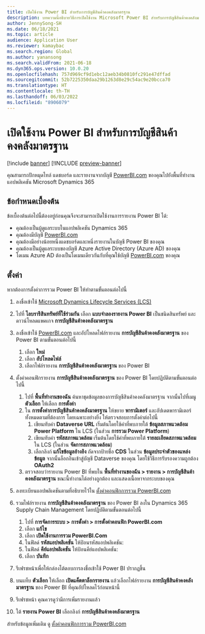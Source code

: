 ```yaml
---
title: เปิดใช้งาน Power BI สำหรับการบัญชีสินค้าคงคลังมาตรฐาน
description: บทความนี้อธิบายวิธีการเปิดใช้งาน Microsoft Power BI สำหรับการบัญชีสินค้าคงคลังมาตรฐาน
author: JennySong-SH
ms.date: 06/18/2021
ms.topic: article
audience: Application User
ms.reviewer: kamaybac
ms.search.region: Global
ms.author: yanansong
ms.search.validFrom: 2021-06-18
ms.dyn365.ops.version: 10.0.20
ms.openlocfilehash: 757d969cf9d1ebc12aeb34b0810fc291e47dffad
ms.sourcegitcommit: 52b7225350daa29b1263d8e29c54ac9e20bcca70
ms.translationtype: HT
ms.contentlocale: th-TH
ms.lasthandoff: 06/03/2022
ms.locfileid: "8906079"
---
```

# <a name="enable-power-bi-for-global-inventory-accounting"></a>เปิดใช้งาน Power BI สำหรับการบัญชีสินค้าคงคลังมาตรฐาน

[!include [banner](../includes/banner.md)]
[!INCLUDE [preview-banner](../includes/preview-banner.md)]
<!--KFM: Preview until 4/30/2022 -->

คุณสามารถปักหมุดไทล์ แดชบอร์ด และรายงานจากบัญชี [PowerBI.com](https://powerbi.com/) ของคุณไปยังพื้นที่ทำงานแอปพลิเคชัน Microsoft Dynamics 365

## <a name="prerequisites"></a>ข้อกำหนดเบื้องต้น

ข้อเบื้องต้นต่อไปนี้ต้องอยู่ก่อนคุณจึงจะสามารถเปิดใช้งานการรายงาน Power BI ได้:

- คุณต้องเป็นผู้ดูแลระบบในแอปพลิเคชัน Dynamics 365
- คุณต้องมีบัญชี [PowerBI.com](https://powerbi.com/)
- คุณต้องมีอย่างน้อยหนึ่งแดชบอร์ดและหนึ่งรายงานในบัญชี Power BI ของคุณ
- คุณต้องเป็นผู้ดูแลระบบของบัญชี Azure Active Directory (Azure AD) ของคุณ
- โดเมน Azure AD ต้องเป็นโดเมนเดียวกันกับที่คุณใช้บัญชี [PowerBI.com](https://powerbi.com/) ของคุณ

## <a name="setup"></a>ตั้งค่า

หากต้องการตั้งค่าการรวม Power BI ให้ทำตามขั้นตอนต่อไปนี้

1. ลงชื่อเข้าใช้ [Microsoft Dynamics Lifecycle Services (LCS)](https://lcs.dynamics.com/Logon/Index)
1. ไปที่ **ไลบรารีสินทรัพย์ที่ใช้ร่วมกัน** เลือก **แบบจำลองรายงาน Power BI** เป็นชนิดสินทรัพย์ และดาวน์โหลดแพคเกจ **การบัญชีสินค้าคงคลังมาตรฐาน** 
1. ลงชื่อเข้าใช้ [PowerBI.com](https://app.powerbi.com/) และอัปโหลดไฟล์รายงาน **การบัญชีสินค้าคงคลังมาตรฐาน** ของ Power BI ตามขั้นตอนต่อไปนี้

    1. เลือก **ใหม่**
    1. เลือก **อัปโหลดไฟล์**
    1. เลือกไฟล์รายงาน **การบัญชีสินค้าคงคลังมาตรฐาน** ของ Power BI

1. ตั้งค่าคอนฟิกรายงาน **การบัญชีสินค้าคงคลังมาตรฐาน** ของ Power BI โดยปฏิบัติตามขั้นตอนต่อไปนี้

    1. ไปที่ **พื้นที่ทำงานของฉัน** ค้นหาชุดข้อมูลของการบัญชีสินค้าคงคลังมาตรฐาน จากนั้นไปที่เมนู **ตัวเลือก** ให้เลือก **การตั้งค่า**
    1. ใน **การตั้งค่าการบัญชีสินค้าคงคลังมาตรฐาน** ให้ขยาย **พารามิเตอร์** และอัปเดตพารามิเตอร์ทั้งหมดตามที่ต้องการ โดยเฉพาะอย่างยิ่ง ให้ตรวจสอบการตั้งค่าต่อไปนี้
        1. เขียนทับค่า **Dataverse URL** เริ่มต้นโดยใช้ค่าที่พบภายใต้ **ข้อมูลสภาพแวดล้อม Power Platform** ใน LCS (ในส่วน **การรวม Power Platform**)
        1. เขียนทับค่า **รหัสสภาพแวดล้อม** เริ่มต้นโดยใช้ค่าที่พบภายใต้ **รายละเอียดสภาพแวดล้อม** ใน LCS (ในส่วน **จัดการสภาพแวดล้อม**)
        1. เลือกลิงก์ **แก้ไขข้อมูลอ้างอิง** ถัดจากป้ายชื่อ **CDS** ในส่วน **ข้อมูลประจำตัวของแหล่งข้อมูล** จากนั้นล็อกอินเข้าสู่บัญชี Dataverse ของคุณ โดยใช้วิธีการรับรองความถูกต้อง **OAuth2**
    1. ตรวจสอบว่ารายงาน Power BI ที่พบใน **พื้นที่ทำงานของฉัน \> รายงาน \> การบัญชีสินค้าคงคลังมาตรฐาน** ขณะนี้ทำงานได้อย่างถูกต้อง และแสดงเนื้อหาจากระบบของคุณ

1. ลงทะเบียนแอปพลิเคชันตามที่อธิบายไว้ใน [ตั้งค่าคอนฟิกการรวม PowerBI.com](../../fin-ops-core/dev-itpro/analytics/configure-power-bi-integration.md#registration-process)
1. รวมไฟล์รายงาน **การบัญชีสินค้าคงคลังมาตรฐาน** ของ Power BI ลงใน Dynamics 365 Supply Chain Management โดยปฏิบัติตามขั้นตอนต่อไปนี้

    1. ไปที่ **การจัดการระบบ \> การตั้งค่า \> การตั้งค่าคอนฟิก PowerBI.com**
    1. เลือก **แก้ไข**
    1. เลือก **เปิดใช้งานการรวม PowerBI.Com**
    1. ในฟิลด์ **รหัสแอปพลิเคชัน** ให้ป้อนรหัสแอปพลิเคชัน:
    1. ในฟิลด์ **คีย์แอปพลิเคชัน** ให้ป้อนคีย์แอปพลิเคชัน:
    1. เลือก **บันทึก**

1. รีเฟรชหน้าเพื่อให้กล่องโต้ตอบการลงชื่อเข้าใช้ Power BI ปรากฏขึ้น
1. บนแท็บ **ตัวเลือก** ให้เลือก **เปิดแค็ตตาล็อกรายงาน** แล้วเลือกไฟล์รายงาน **การบัญชีสินค้าคงคลังมาตรฐาน** ของ Power BI ที่คุณอัปโหลดไว้ก่อนหน้านี้
1. รีเฟรชหน้า คุณควรดูว่ามีการเพิ่มรายงานแล้ว
1. ใต้ **รายงาน Power BI** เลือกลิงก์ **การบัญชีสินค้าคงคลังมาตรฐาน**

สำหรับข้อมูลเพิ่มเติม ดู [ตั้งค่าคอนฟิกการรวม PowerBI.com](../../fin-ops-core/dev-itpro/analytics/configure-power-bi-integration.md)
